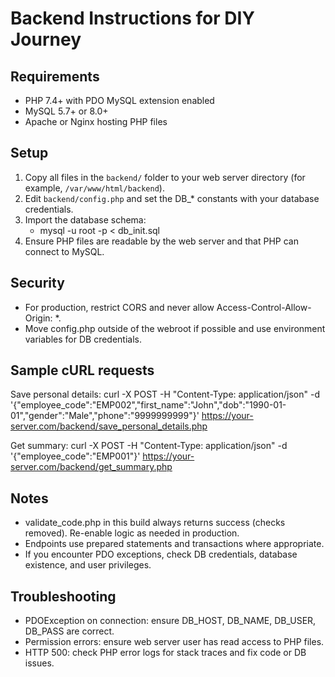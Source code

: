 # Backend Instructions for DIY Journey

Requirements
------------
- PHP 7.4+ with PDO MySQL extension enabled
- MySQL 5.7+ or 8.0+
- Apache or Nginx hosting PHP files

Setup
-----
1. Copy all files in the `backend/` folder to your web server directory (for example, `/var/www/html/backend`).
2. Edit `backend/config.php` and set the DB_* constants with your database credentials.
3. Import the database schema:
   - mysql -u root -p < db_init.sql
4. Ensure PHP files are readable by the web server and that PHP can connect to MySQL.

Security
--------
- For production, restrict CORS and never allow Access-Control-Allow-Origin: *.
- Move config.php outside of the webroot if possible and use environment variables for DB credentials.

Sample cURL requests
--------------------
Save personal details:
curl -X POST -H "Content-Type: application/json" -d '{"employee_code":"EMP002","first_name":"John","dob":"1990-01-01","gender":"Male","phone":"9999999999"}' https://your-server.com/backend/save_personal_details.php

Get summary:
curl -X POST -H "Content-Type: application/json" -d '{"employee_code":"EMP001"}' https://your-server.com/backend/get_summary.php

Notes
-----
- validate_code.php in this build always returns success (checks removed). Re-enable logic as needed in production.
- Endpoints use prepared statements and transactions where appropriate.
- If you encounter PDO exceptions, check DB credentials, database existence, and user privileges.

Troubleshooting
---------------
- PDOException on connection: ensure DB_HOST, DB_NAME, DB_USER, DB_PASS are correct.
- Permission errors: ensure web server user has read access to PHP files.
- HTTP 500: check PHP error logs for stack traces and fix code or DB issues.
